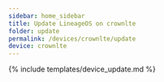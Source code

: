 ```yaml
---
sidebar: home_sidebar
title: Update LineageOS on crownlte
folder: update
permalink: /devices/crownlte/update
device: crownlte
---
```

{% include templates/device_update.md %}
